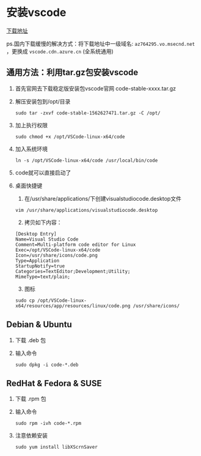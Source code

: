 # 安装vscode

[下载地址](https://code.visualstudio.com/#alt-downloads)

ps.国内下载缓慢的解决方式：将下载地址中一级域名: `az764295.vo.msecnd.net` ，更换成 `vscode.cdn.azure.cn` (全系统通用)

## 通用方法：利用tar.gz包安装vscode

1. 首先官网去下载稳定版安装包vscode官网
code-stable-xxxx.tar.gz

2. 解压安装包到/opt/目录
    ```shell
    sudo tar -zxvf code-stable-1562627471.tar.gz -C /opt/
    ```
3. 加上执行权限
    ```shell
    sudo chmod +x /opt/VSCode-linux-x64/code
    ```
4. 加入系统环境
   ```shell
   ln -s /opt/VSCode-linux-x64/code /usr/local/bin/code
   ```
5. code就可以直接启动了

6. 桌面快捷键

   1. 在/usr/share/applications/下创建visualstudiocode.desktop文件

    ```shell
    vim /usr/share/applications/visualstudiocode.desktop
    ```
   2. 拷贝如下内容：
    ```
    [Desktop Entry]
    Name=Visual Studio Code
    Comment=Multi-platform code editor for Linux
    Exec=/opt/VSCode-linux-x64/code
    Icon=/usr/share/icons/code.png
    Type=Application
    StartupNotify=true
    Categories=TextEditor;Development;Utility;
    MimeType=text/plain;
    ```
   3. 图标
    ```shell
    sudo cp /opt/VSCode-linux-x64/resources/app/resources/linux/code.png /usr/share/icons/
    ```

## Debian & Ubuntu

1. 下载 .deb 包

2. 输入命令

    ```shell
    sudo dpkg -i code-*.deb
    ``` 

## RedHat & Fedora & SUSE

1.  下载 .rpm 包

2.  输入命令
    ```shell
    sudo rpm -ivh code-*.rpm 
    ```

3. 注意依赖安装

    ```shell
    sudo yum install libXScrnSaver
    ```